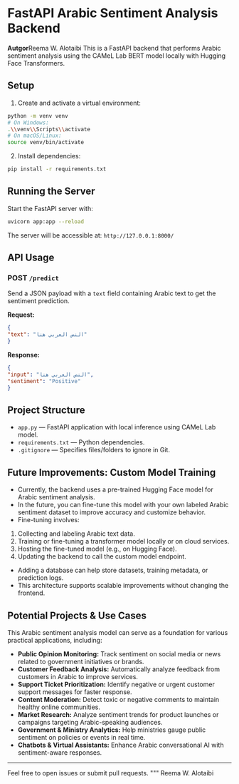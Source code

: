 # FastAPI Arabic Sentiment Analysis Backend
**Autgor**Reema W. Alotaibi
This is a FastAPI backend that performs Arabic sentiment analysis using the CAMeL Lab BERT model locally with Hugging Face Transformers.

## Setup

1. Create and activate a virtual environment:

```bash
python -m venv venv
# On Windows:
.\\venv\\Scripts\\activate
# On macOS/Linux:
source venv/bin/activate
```

2. Install dependencies:

```bash
pip install -r requirements.txt
```

## Running the Server

Start the FastAPI server with:

```bash
uvicorn app:app --reload
```

The server will be accessible at: `http://127.0.0.1:8000/`

## API Usage

### POST `/predict`

Send a JSON payload with a `text` field containing Arabic text to get the sentiment prediction.

**Request:**

```json
{
"text": "النص العربي هنا"
}
```

**Response:**

```json
{
"input": "النص العربي هنا",
"sentiment": "Positive"
}
```

## Project Structure

- `app.py` — FastAPI application with local inference using CAMeL Lab model.
- `requirements.txt` — Python dependencies.
- `.gitignore` — Specifies files/folders to ignore in Git.


## Future Improvements: Custom Model Training

- Currently, the backend uses a pre-trained Hugging Face model for Arabic sentiment analysis.
- In the future, you can fine-tune this model with your own labeled Arabic sentiment dataset to improve accuracy and customize behavior.
- Fine-tuning involves:
1. Collecting and labeling Arabic text data.
2. Training or fine-tuning a transformer model locally or on cloud services.
3. Hosting the fine-tuned model (e.g., on Hugging Face).
4. Updating the backend to call the custom model endpoint.
- Adding a database can help store datasets, training metadata, or prediction logs.
- This architecture supports scalable improvements without changing the frontend.


## Potential Projects & Use Cases

This Arabic sentiment analysis model can serve as a foundation for various practical applications, including:

- **Public Opinion Monitoring:** Track sentiment on social media or news related to government initiatives or brands.
- **Customer Feedback Analysis:** Automatically analyze feedback from customers in Arabic to improve services.
- **Support Ticket Prioritization:** Identify negative or urgent customer support messages for faster response.
- **Content Moderation:** Detect toxic or negative comments to maintain healthy online communities.
- **Market Research:** Analyze sentiment trends for product launches or campaigns targeting Arabic-speaking audiences.
- **Government & Ministry Analytics:** Help ministries gauge public sentiment on policies or events in real time.
- **Chatbots & Virtual Assistants:** Enhance Arabic conversational AI with sentiment-aware responses.

---

Feel free to open issues or submit pull requests.
"""
Reema W. Alotaibi